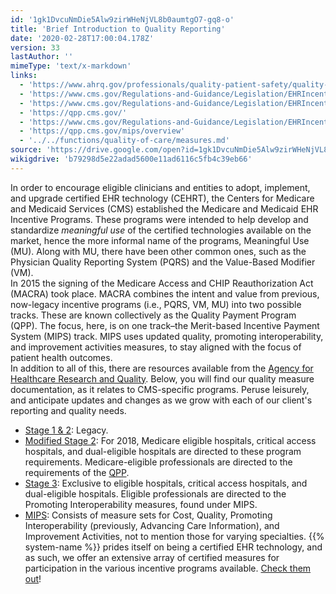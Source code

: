 ```yaml
---
id: '1gk1DvcuNmDie5Alw9zirWHeNjVL8b0aumtgO7-gq8-o'
title: 'Brief Introduction to Quality Reporting'
date: '2020-02-28T17:00:04.178Z'
version: 33
lastAuthor: ''
mimeType: 'text/x-markdown'
links:
  - 'https://www.ahrq.gov/professionals/quality-patient-safety/quality-resources/index.html'
  - 'https://www.cms.gov/Regulations-and-Guidance/Legislation/EHRIncentivePrograms/2016ProgramRequirements.html'
  - 'https://www.cms.gov/Regulations-and-Guidance/Legislation/EHRIncentivePrograms/2018ModStage2ProgramRequirementsEHCAH.html'
  - 'https://qpp.cms.gov/'
  - 'https://www.cms.gov/Regulations-and-Guidance/Legislation/EHRIncentivePrograms/2018Stage3ProgramRequirementsEHCAH.html'
  - 'https://qpp.cms.gov/mips/overview'
  - '../../functions/quality-of-care/measures.md'
source: 'https://drive.google.com/open?id=1gk1DvcuNmDie5Alw9zirWHeNjVL8b0aumtgO7-gq8-o'
wikigdrive: 'b79298d5e22adad5600e11ad6116c5fb4c39eb66'
---
```

In order to encourage eligible clinicians and entities to adopt, implement, and upgrade certified EHR technology (CEHRT), the Centers for Medicare and Medicaid Services (CMS) established the Medicare and Medicaid EHR Incentive Programs. These programs were intended to help develop and standardize *meaningful use* of the certified technologies available on the market, hence the more informal name of the programs, Meaningful Use (MU). Along with MU, there have been other common ones, such as the Physician Quality Reporting System (PQRS) and the Value-Based Modifier (VM).  
In 2015 the signing of the Medicare Access and CHIP Reauthorization Act (MACRA) took place. MACRA combines the intent and value from previous, now-legacy incentive programs (i.e., PQRS, VM, MU) into two possible tracks. These are known collectively as the Quality Payment Program (QPP). The focus, here, is on one track–the Merit-based Incentive Payment System (MIPS) track. MIPS uses updated quality, promoting interoperability, and improvement activities measures, to stay aligned with the focus of patient health outcomes.  
In addition to all of this, there are resources available from the [Agency for Healthcare Research and Quality](https://www.ahrq.gov/professionals/quality-patient-safety/quality-resources/index.html). Below, you will find our quality measure documentation, as it relates to CMS-specific programs. Peruse leisurely, and anticipate updates and changes as we grow with each of our client's reporting and quality needs.
* [Stage 1 & 2](https://www.cms.gov/Regulations-and-Guidance/Legislation/EHRIncentivePrograms/2016ProgramRequirements.html): Legacy.
* [Modified Stage 2](https://www.cms.gov/Regulations-and-Guidance/Legislation/EHRIncentivePrograms/2018ModStage2ProgramRequirementsEHCAH.html): For 2018, Medicare eligible hospitals, critical access hospitals, and dual-eligible hospitals are directed to these program requirements. Medicare-eligible professionals are directed to the requirements of the [QPP](https://qpp.cms.gov/).
* [Stage 3](https://www.cms.gov/Regulations-and-Guidance/Legislation/EHRIncentivePrograms/2018Stage3ProgramRequirementsEHCAH.html): Exclusive to eligible hospitals, critical access hospitals, and dual-eligible hospitals. Eligible professionals are directed to the Promoting Interoperability measures, found under MIPS.
* [MIPS](https://qpp.cms.gov/mips/overview): Consists of measure sets for Cost, Quality, Promoting Interoperability (previously, Advancing Care Information), and Improvement Activities, not to mention those for varying specialties.
{{% system-name %}} prides itself on being a certified EHR technology, and as such, we offer an extensive array of certified measures for participation in the various incentive programs available. [Check them out](../../functions/quality-of-care/measures.md)!

